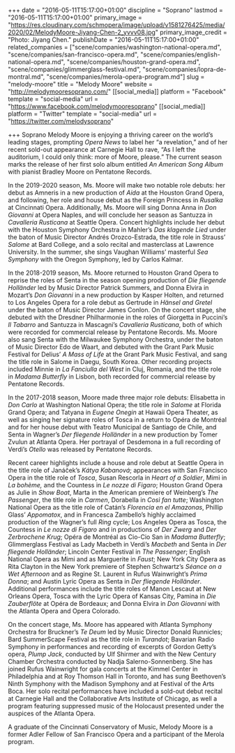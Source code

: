 +++
date = "2016-05-11T15:17:00+01:00"
discipline = "Soprano"
lastmod = "2016-05-11T15:17:00+01:00"
primary_image = "https://res.cloudinary.com/schmopera/image/upload/v1581276425/media/2020/02/MelodyMoore-Jiyang-Chen-2_yvvv08.jpg"
primary_image_credit = "Photo: Jiyang Chen."
publishDate = "2016-05-11T15:17:00+01:00"
related_companies = ["scene/companies/washington-national-opera.md", "scene/companies/san-francisco-opera.md", "scene/companies/english-national-opera.md", "scene/companies/houston-grand-opera.md", "scene/companies/glimmerglass-festival.md", "scene/companies/lopra-de-montral.md", "scene/companies/merola-opera-program.md"]
slug = "melody-moore"
title = "Melody Moore"
website = "http://melodymooresoprano.com/"
[[social_media]]
platform = "Facebook"
template = "social-media"
url = "https://www.facebook.com/melodymooresoprano"
[[social_media]]
platform = "Twitter"
template = "social-media"
url = "https://twitter.com/melodysoprano"

+++
Soprano Melody Moore is enjoying a thriving career on the world’s leading stages, prompting _Opera News_ to label her “a revelation,” and of her recent sold-out appearance at Carnegie Hall to rave, “As I left the auditorium, I could only think: more of Moore, please.” The current season marks the release of her first solo album entitled _An American Song Album_ with pianist Bradley Moore on Pentatone Records.

In the 2019-2020 season, Ms. Moore will make two notable role debuts: her debut as Amneris in a new production of _Aida_ at the Houston Grand Opera, and following, her role and house debut as the Foreign Princess in _Rusalka_ at Cincinnati Opera. Additionally, Ms. Moore will sing Donna Anna in _Don Giovanni_ at Opera Naples, and will conclude her season as Santuzza in _Cavalleria Rusticana_ at Seattle Opera. Concert highlights include her debut with the Houston Symphony Orchestra in Mahler’s _Das klagende Lied_ under the baton of Music Director Andrés Orozco-Estrada, the title role in Strauss’ _Salome_ at Bard College, and a solo recital and masterclass at Lawrence University. In the summer, she sings Vaughan Williams’ masterful _Sea Symphony_ with the Oregon Symphony, led by Carlos Kalmar.

In the 2018-2019 season, Ms. Moore returned to Houston Grand Opera to reprise the roles of Senta in the season opening production of _Die fliegende Holländer_ led by Music Director Patrick Summers, and Donna Elvira in Mozart’s _Don Giovanni_ in a new production by Kasper Holten, and returned to Los Angeles Opera for a role debut as Gertrude in _Hänsel and Gretel_ under the baton of Music Director James Conlon. On the concert stage, she debuted with the Dresdner Philharmonie in the roles of Giorgetta in Puccini’s _Il Tabarro_ and Santuzza in Mascagni’s _Cavalleria Rusticana_, both of which were recorded for commercial release by Pentatone Records. Ms. Moore also sang Senta with the Milwaukee Symphony Orchestra, under the baton of Music Director Edo de Waart, and debuted with the Grant Park Music Festival for Delius’ _A Mass of Life_ at the Grant Park Music Festival, and sang the title role in Salome in Daegu, South Korea. Other recording projects included Minnie in _La Fanciulla del West_ in Cluj, Romania, and the title role in _Madama Butterfly_ in Lisbon, both recorded for commercial release by Pentatone Records.

In the 2017-2018 season, Moore made three major role debuts: Elisabetta in _Don Carlo_ at Washington National Opera; the title role in _Salome_ at Florida Grand Opera; and Tatyana in _Eugene Onegin_ at Hawaii Opera Theater, as well as singing her signature roles of Tosca in a return to Opéra de Montréal and for her house debut with Teatro Municipal de Santiago de Chile, and Senta in Wagner’s _Der fliegende Holländer_ in a new production by Tomer Zvulun at Atlanta Opera. Her portrayal of Desdemona in a full recording of Verdi’s _Otello_ was released by Pentatone Records.

Recent career highlights include a house and role debut at Seattle Opera in the title role of Janáček’s _Kátya Kabanová_; appearances with San Francisco Opera in the title role of _Tosca_, Susan Rescorla in _Heart of a Soldier_, Mimì in _La bohème,_ and the Countess in _Le nozze di Figaro_; Houston Grand Opera as Julie in _Show Boat_, Marta in the American premiere of Weinberg’s _The Passenger_, the title role in _Carmen_, Dorabella in _Così fan tutte_; Washington National Opera as the title role of Catán’s _Florencia en el Amazonas_, Phillip Glass’ _Appomatox_, and in Francesca Zambello’s highly acclaimed production of the Wagner’s full _Ring_ cycle; Los Angeles Opera as Tosca, the Countess in _Le nozze di Figaro_ and in productions of _Der Zwerg_ and _Der Zerbrochene Krug_; Opéra de Montréal as Cio-Cio San in _Madama Butterfly_; Glimmerglass Festival as Lady Macbeth in Verdi’s _Macbeth_ and Senta in _Der fliegende Holländer_; Lincoln Center Festival in _The Passenger_; English National Opera as Mimi and as Marguerite in _Faust_; New York City Opera as Rita Clayton in the New York premiere of Stephen Schwartz’s _Séance on a Wet Afternoon_ and as Regine St. Laurent in Rufus Wainwright’s _Prima Donna_; and Austin Lyric Opera as Senta in _Der fliegende Holländer_. Additional performances include the title roles of Manon Lescaut at New Orleans Opera, Tosca with the Lyric Opera of Kansas City, Pamina in _Die Zauberflöte_ at Opéra de Bordeaux; and Donna Elvira in _Don Giovanni_ with the Atlanta Opera and Opera Colorado.

On the concert stage, Ms. Moore has appeared with Atlanta Symphony Orchestra for Bruckner’s _Te Deum_ led by Music Director Donald Runnicles; Bard SummerScape Festival as the title role in _Turandot_; Bavarian Radio Symphony in performances and recording of excerpts of Gordon Getty’s opera, _Plump Jack_, conducted by Ulf Shirmer and with the New Century Chamber Orchestra conducted by Nadja Salerno-Sonnenberg. She has joined Rufus Wainwright for gala concerts at the Kimmel Center in Philadelphia and at Roy Thomson Hall in Toronto, and has sung Beethoven’s Ninth Symphony with the Madison Symphony and at Festival of the Arts Boca. Her solo recital performances have included a sold-out debut recital at Carnegie Hall and the Collaborative Arts Institute of Chicago, as well a program featuring suppressed music of the Holocaust presented under the auspices of the Atlanta Opera.

A graduate of the Cincinnati Conservatory of Music, Melody Moore is a former Adler Fellow of San Francisco Opera and a participant of the Merola program.